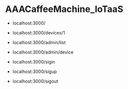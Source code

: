 # AAACaffeeMachine_IoTaaS

- localhost:3000/
- localhost:3000/devices/1
- localhost:3000/admin/list
- localhost:3000/admin/device

- localhost:3000/sigin
- localhost:3000/sigup
- localhost:3000/sigout